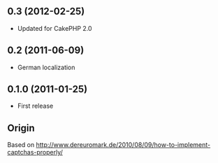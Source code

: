## 0.3 (2012-02-25)

* Updated for CakePHP 2.0

## 0.2 (2011-06-09)

* German localization

## 0.1.0 (2011-01-25)

* First release

## Origin

Based on http://www.dereuromark.de/2010/08/09/how-to-implement-captchas-properly/
